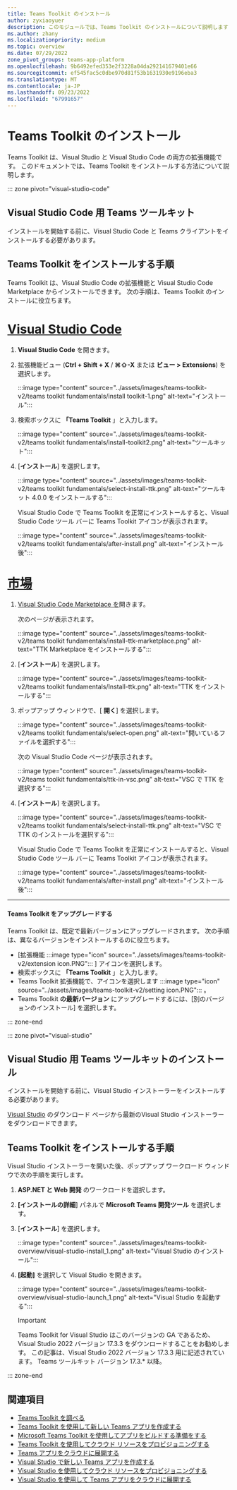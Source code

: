 ```yaml
---
title: Teams Toolkit のインストール
author: zyxiaoyuer
description: このモジュールでは、Teams Toolkit のインストールについて説明します
ms.author: zhany
ms.localizationpriority: medium
ms.topic: overview
ms.date: 07/29/2022
zone_pivot_groups: teams-app-platform
ms.openlocfilehash: 9b6492efed353e2f3228a04da292141679401e66
ms.sourcegitcommit: ef545fac5c0dbe970d81f53b1631930e9196eba3
ms.translationtype: MT
ms.contentlocale: ja-JP
ms.lasthandoff: 09/23/2022
ms.locfileid: "67991657"
---
```

# <a name="install-teams-toolkit"></a>Teams Toolkit のインストール

Teams Toolkit は、Visual Studio と Visual Studio Code の両方の拡張機能です。 このドキュメントでは、Teams Toolkit をインストールする方法について説明します。

::: zone pivot="visual-studio-code"

## <a name="install-teams-toolkit-for-visual-studio-code"></a>Visual Studio Code 用 Teams ツールキット

インストールを開始する前に、Visual Studio Code と Teams クライアントをインストールする必要があります。

## <a name="steps-to-install-teams-toolkit"></a>Teams Toolkit をインストールする手順

Teams Toolkit は、Visual Studio Code の拡張機能と Visual Studio Code Marketplace からインストールできます。 次の手順は、Teams Toolkit のインストールに役立ちます。

# <a name="visual-studio-code"></a>[Visual Studio Code](#tab/vscode)

1. **Visual Studio Code** を開きます。
1. 拡張機能ビュー (**Ctrl + Shift + X** / **⌘⇧-X** または **ビュー > Extensions**) を選択します。

   :::image type="content" source="../assets/images/teams-toolkit-v2/teams toolkit fundamentals/install toolkit-1.png" alt-text="インストール":::

1. 検索ボックスに **「Teams Toolkit** 」と入力します。

   :::image type="content" source="../assets/images/teams-toolkit-v2/teams toolkit fundamentals/install-toolkit2.png" alt-text="ツールキット":::

1. [**インストール**] を選択します。
  
   :::image type="content" source="../assets/images/teams-toolkit-v2/teams toolkit fundamentals/select-install-ttk.png" alt-text="ツールキット 4.0.0 をインストールする":::

   Visual Studio Code で Teams Toolkit を正常にインストールすると、Visual Studio Code ツール バーに Teams Toolkit アイコンが表示されます。

   :::image type="content" source="../assets/images/teams-toolkit-v2/teams toolkit fundamentals/after-install.png" alt-text="インストール後":::

# <a name="marketplace"></a>[市場](#tab/marketplace)

1. [Visual Studio Code Marketplace を](https://marketplace.visualstudio.com/items?itemName=TeamsDevApp.ms-teams-vscode-extension)開きます。

   次のページが表示されます。

   :::image type="content" source="../assets/images/teams-toolkit-v2/teams toolkit fundamentals/install-ttk-marketplace.png" alt-text="TTK Marketplace をインストールする":::

1. [**インストール**] を選択します。

   :::image type="content" source="../assets/images/teams-toolkit-v2/teams toolkit fundamentals/Install-ttk.png" alt-text="TTK をインストールする":::

1. ポップアップ ウィンドウで、[ **開く**] を選択します。

   :::image type="content" source="../assets/images/teams-toolkit-v2/teams toolkit fundamentals/select-open.png" alt-text="開いているファイルを選択する":::

   次の Visual Studio Code ページが表示されます。

   :::image type="content" source="../assets/images/teams-toolkit-v2/teams toolkit fundamentals/ttk-in-vsc.png" alt-text="VSC で TTK を選択する":::

1. [**インストール**] を選択します。

   :::image type="content" source="../assets/images/teams-toolkit-v2/teams toolkit fundamentals/select-install-ttk.png" alt-text="VSC で TTK のインストールを選択する":::

   Visual Studio Code で Teams Toolkit を正常にインストールすると、Visual Studio Code ツール バーに Teams Toolkit アイコンが表示されます。

   :::image type="content" source="../assets/images/teams-toolkit-v2/teams toolkit fundamentals/after-install.png" alt-text="インストール後":::

---

#### <a name="upgrade-teams-toolkit"></a>Teams Toolkit をアップグレードする

Teams Toolkit は、既定で最新バージョンにアップグレードされます。 次の手順は、異なるバージョンをインストールするのに役立ちます。

* [拡張機能 :::image type="icon" source="../assets/images/teams-toolkit-v2/extension icon.PNG"::: ] アイコンを選択します。
* 検索ボックスに **「Teams Toolkit**  」と入力します。
* Teams Toolkit 拡張機能で、アイコンを選択します :::image type="icon" source="../assets/images/teams-toolkit-v2/setting icon.PNG"::: 。
* Teams Toolkit **の最新バージョン** にアップグレードするには、[別のバージョンのインストール] を選択します。

::: zone-end

::: zone pivot="visual-studio"

## <a name="install-teams-toolkit-for-visual-studio"></a>Visual Studio 用 Teams ツールキットのインストール

インストールを開始する前に、Visual Studio インストーラーをインストールする必要があります。

[Visual Studio](https://visualstudio.microsoft.com) のダウンロード ページから最新のVisual Studio インストーラーをダウンロードできます。

## <a name="steps-to-install-teams-toolkit"></a>Teams Toolkit をインストールする手順

Visual Studio インストーラーを開いた後、ポップアップ ワークロード ウィンドウで次の手順を実行します。

1. **ASP.NET と Web 開発** のワークロードを選択します。
1. **[インストールの詳細**] パネルで **Microsoft Teams 開発ツール** を選択します。
1. [**インストール**] を選択します。

   :::image type="content" source="../assets/images/teams-toolkit-overview/visual-studio-install_1.png" alt-text="Visual Studio のインストール":::

1. **[起動]** を選択して Visual Studio を開きます。

    :::image type="content" source="../assets/images/teams-toolkit-overview/visual-studio-launch_1.png" alt-text="Visual Studio を起動する":::

   > [!IMPORTANT]
   > Teams Toolkit for Visual Studio はこのバージョンの GA であるため、Visual Studio 2022 バージョン 17.3.3 をダウンロードすることをお勧めします。 この記事は、Visual Studio 2022 バージョン 17.3.3 用に記述されています。 Teams ツールキット バージョン 17.3.* 以降。

::: zone-end

## <a name="see-also"></a>関連項目

* [Teams Toolkit を調べる](explore-Teams-Toolkit.md)
* [Teams Toolkit を使用して新しい Teams アプリを作成する](create-new-project.md)
* [Microsoft Teams Toolkit を使用してアプリをビルドする準備をする](build-environments.md)
* [Teams Toolkit を使用してクラウド リソースをプロビジョニングする](provision.md)
* [Teams アプリをクラウドに展開する](deploy.md)
* [Visual Studio で新しい Teams アプリを作成する](create-new-teams-app-for-Visual-Studio.md)
* [Visual Studio を使用してクラウド リソースをプロビジョニングする](provision-cloud-resources.md)
* [Visual Studio を使用して Teams アプリをクラウドに展開する](deploy-teams-app.md)
